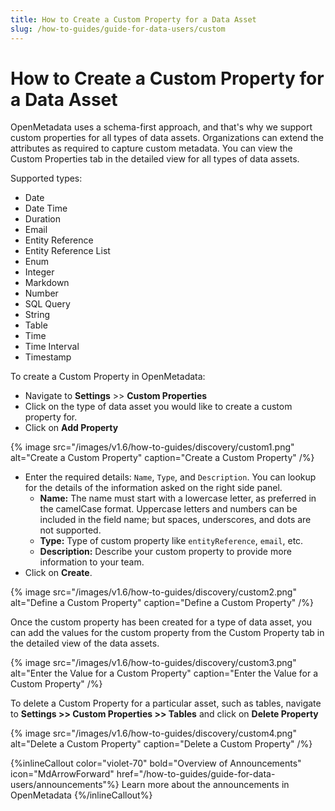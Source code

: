 ```yaml
---
title: How to Create a Custom Property for a Data Asset
slug: /how-to-guides/guide-for-data-users/custom
---
```


# How to Create a Custom Property for a Data Asset

OpenMetadata uses a schema-first approach, and that's why we support custom properties for all types of data assets. Organizations can extend the attributes as required to capture custom metadata. You can view the Custom Properties tab in the detailed view for all types of data assets.

Supported types:

- Date
- Date Time
- Duration
- Email
- Entity Reference
- Entity Reference List
- Enum
- Integer
- Markdown
- Number
- SQL Query
- String
- Table
- Time
- Time Interval
- Timestamp

To create a Custom Property in OpenMetadata:
- Navigate to **Settings** >> **Custom Properties**
- Click on the type of data asset you would like to create a custom property for.
- Click on **Add Property**

{% image
src="/images/v1.6/how-to-guides/discovery/custom1.png"
alt="Create a Custom Property"
caption="Create a Custom Property"
/%}

- Enter the required details: `Name`, `Type`, and `Description`. You can lookup for the details of the information asked on the right side panel.
  - **Name:** The name must start with a lowercase letter, as preferred in the camelCase format. Uppercase letters and numbers can be included in the field name; but spaces, underscores, and dots are not supported.
  - **Type:** Type of custom property like `entityReference`, `email`, etc.
  - **Description:** Describe your custom property to provide more information to your team.
- Click on **Create**.

{% image
src="/images/v1.6/how-to-guides/discovery/custom2.png"
alt="Define a Custom Property"
caption="Define a Custom Property"
/%}

Once the custom property has been created for a type of data asset, you can add the values for the custom property from the Custom Property tab in the detailed view of the data assets.

{% image
src="/images/v1.6/how-to-guides/discovery/custom3.png"
alt="Enter the Value for a Custom Property"
caption="Enter the Value for a Custom Property"
/%}

To delete a Custom Property for a particular asset, such as tables, navigate to **Settings >> Custom Properties >> Tables** and click on **Delete Property** 

{% image
src="/images/v1.6/how-to-guides/discovery/custom4.png"
alt="Delete a Custom Property"
caption="Delete a Custom Property"
/%}

{%inlineCallout
  color="violet-70"
  bold="Overview of Announcements"
  icon="MdArrowForward"
  href="/how-to-guides/guide-for-data-users/announcements"%}
  Learn more about the announcements in OpenMetadata
{%/inlineCallout%}

